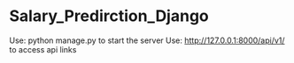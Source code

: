 # Salary_Predirction_Django

Use: python manage.py to start the server 
Use: http://127.0.0.1:8000/api/v1/ to access api links

